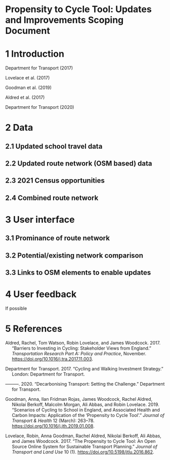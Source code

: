 Propensity to Cycle Tool: Updates and Improvements Scoping Document
================

# 1 Introduction

Department for Transport (2017)

Lovelace et al. (2017)

Goodman et al. (2019)

Aldred et al. (2017)

Department for Transport (2020)

# 2 Data

## 2.1 Updated school travel data

## 2.2 Updated route network (OSM based) data

## 2.3 2021 Census opportunities

## 2.4 Combined route network

# 3 User interface

## 3.1 Prominance of route network

## 3.2 Potential/existing network comparison

## 3.3 Links to OSM elements to enable updates

# 4 User feedback

If possible

# 5 References

<div id="refs" class="references csl-bib-body hanging-indent">

<div id="ref-aldred_barriers_2017" class="csl-entry">

Aldred, Rachel, Tom Watson, Robin Lovelace, and James Woodcock. 2017.
“Barriers to Investing in Cycling: Stakeholder Views from England.”
*Transportation Research Part A: Policy and Practice*, November.
<https://doi.org/10.1016/j.tra.2017.11.003>.

</div>

<div id="ref-departmentfortransport_cycling_2017" class="csl-entry">

Department for Transport. 2017. “Cycling and Walking Investment
Strategy.” London: Department for Transport.

</div>

<div id="ref-departmentfortransport_decarbonising_2020"
class="csl-entry">

———. 2020. “Decarbonising Transport: Setting the Challenge.” Department
for Transport.

</div>

<div id="ref-goodman_scenarios_2019" class="csl-entry">

Goodman, Anna, Ilan Fridman Rojas, James Woodcock, Rachel Aldred,
Nikolai Berkoff, Malcolm Morgan, Ali Abbas, and Robin Lovelace. 2019.
“Scenarios of Cycling to School in England, and Associated Health and
Carbon Impacts: Application of the ‘Propensity to Cycle Tool’.” *Journal
of Transport & Health* 12 (March): 263–78.
<https://doi.org/10.1016/j.jth.2019.01.008>.

</div>

<div id="ref-lovelace_propensity_2017" class="csl-entry">

Lovelace, Robin, Anna Goodman, Rachel Aldred, Nikolai Berkoff, Ali
Abbas, and James Woodcock. 2017. “The Propensity to Cycle Tool: An Open
Source Online System for Sustainable Transport Planning.” *Journal of
Transport and Land Use* 10 (1). <https://doi.org/10.5198/jtlu.2016.862>.

</div>

</div>
